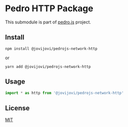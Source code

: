 # Pedro HTTP Package

This submodule is part of [pedro.js](https://github.com/jovijovi/pedro.js) project.

## Install

```shell
npm install @jovijovi/pedrojs-network-http
```

or

```shell
yarn add @jovijovi/pedrojs-network-http
```

## Usage

```typescript
import * as http from '@jovijovi/pedrojs-network-http'
```

## License

[MIT](LICENSE)
